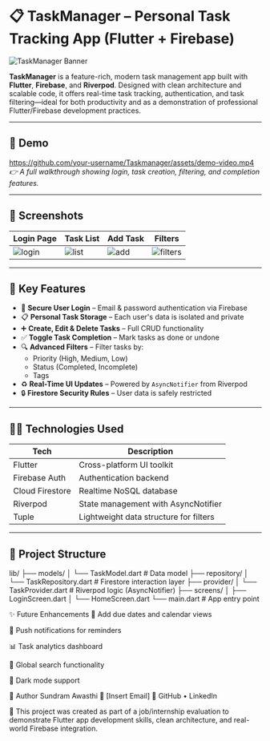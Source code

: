 # 📋 TaskManager – Personal Task Tracking App (Flutter + Firebase)

![TaskManager Banner](assets/banner.png) <!-- Replace with your banner or remove if not available -->

**TaskManager** is a feature-rich, modern task management app built with **Flutter**, **Firebase**, and **Riverpod**. Designed with clean architecture and scalable code, it offers real-time task tracking, authentication, and task filtering—ideal for both productivity and as a demonstration of professional Flutter/Firebase development practices.

---

## 🎥 Demo

https://github.com/your-username/Taskmanager/assets/demo-video.mp4  
*👉 A full walkthrough showing login, task creation, filtering, and completion features.*

---

## 📸 Screenshots

| Login Page | Task List | Add Task | Filters |
|------------|-----------|----------|---------|
| ![login](assets/login.png) | ![list](assets/tasklist.png) | ![add](assets/addtask.png) | ![filters](assets/filters.png) |

---

## 🚀 Key Features

- 🔐 **Secure User Login** – Email & password authentication via Firebase
- 📋 **Personal Task Storage** – Each user's data is isolated and private
- ➕ **Create, Edit & Delete Tasks** – Full CRUD functionality
- ✅ **Toggle Task Completion** – Mark tasks as done or undone
- 🔍 **Advanced Filters** – Filter tasks by:
  - Priority (High, Medium, Low)
  - Status (Completed, Incomplete)
  - Tags
- ♻️ **Real-Time UI Updates** – Powered by `AsyncNotifier` from Riverpod
- 🔒 **Firestore Security Rules** – User data is safely restricted

---

## 🧑‍💻 Technologies Used

| Tech | Description |
|------|-------------|
| Flutter | Cross-platform UI toolkit |
| Firebase Auth | Authentication backend |
| Cloud Firestore | Realtime NoSQL database |
| Riverpod | State management with AsyncNotifier |
| Tuple | Lightweight data structure for filters |

---

## 📁 Project Structure

lib/
├── models/
│ └── TaskModel.dart # Data model
├── repository/
│ └── TaskRepository.dart # Firestore interaction layer
├── provider/
│ └── TaskProvider.dart # Riverpod logic (AsyncNotifier)
├── screens/
│ ├── LoginScreen.dart
│ └── HomeScreen.dart
└── main.dart # App entry point


✨ Future Enhancements
📅 Add due dates and calendar views

🔔 Push notifications for reminders

📊 Task analytics dashboard

🔎 Global search functionality

🌙 Dark mode support

🧑 Author
Sundram Awasthi
📧 [Insert Email]
🔗 GitHub • LinkedIn


📌 This project was created as part of a job/internship evaluation to demonstrate Flutter app development skills, clean architecture, and real-world Firebase integration.


